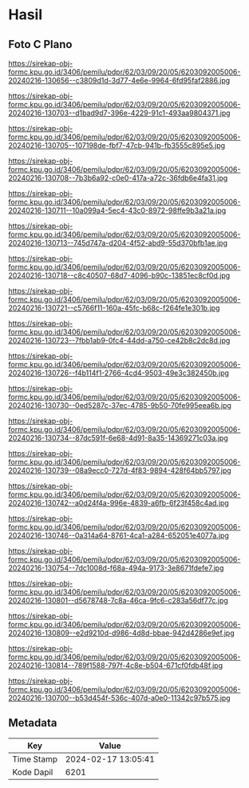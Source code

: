 # Hasil

## Foto C Plano

https://sirekap-obj-formc.kpu.go.id/3406/pemilu/pdpr/62/03/09/20/05/6203092005006-20240216-130656--c3809d1d-3d77-4e6e-9964-6fd95faf2886.jpg

https://sirekap-obj-formc.kpu.go.id/3406/pemilu/pdpr/62/03/09/20/05/6203092005006-20240216-130703--d1bad9d7-396e-4229-91c1-493aa9804371.jpg

https://sirekap-obj-formc.kpu.go.id/3406/pemilu/pdpr/62/03/09/20/05/6203092005006-20240216-130705--107198de-fbf7-47cb-941b-fb3555c895e5.jpg

https://sirekap-obj-formc.kpu.go.id/3406/pemilu/pdpr/62/03/09/20/05/6203092005006-20240216-130708--7b3b6a92-c0e0-417a-a72c-36fdb6e4fa31.jpg

https://sirekap-obj-formc.kpu.go.id/3406/pemilu/pdpr/62/03/09/20/05/6203092005006-20240216-130711--10a099a4-5ec4-43c0-8972-98ffe9b3a21a.jpg

https://sirekap-obj-formc.kpu.go.id/3406/pemilu/pdpr/62/03/09/20/05/6203092005006-20240216-130713--745d747a-d204-4f52-abd9-55d370bfb1ae.jpg

https://sirekap-obj-formc.kpu.go.id/3406/pemilu/pdpr/62/03/09/20/05/6203092005006-20240216-130718--c8c40507-68d7-4096-b90c-13851ec8cf0d.jpg

https://sirekap-obj-formc.kpu.go.id/3406/pemilu/pdpr/62/03/09/20/05/6203092005006-20240216-130721--c5766f11-160a-45fc-b68c-f264fe1e301b.jpg

https://sirekap-obj-formc.kpu.go.id/3406/pemilu/pdpr/62/03/09/20/05/6203092005006-20240216-130723--7fbb1ab9-0fc4-44dd-a750-ce42b8c2dc8d.jpg

https://sirekap-obj-formc.kpu.go.id/3406/pemilu/pdpr/62/03/09/20/05/6203092005006-20240216-130726--f4b114f1-2766-4cd4-9503-49e3c382450b.jpg

https://sirekap-obj-formc.kpu.go.id/3406/pemilu/pdpr/62/03/09/20/05/6203092005006-20240216-130730--0ed5287c-37ec-4785-9b50-70fe995eea6b.jpg

https://sirekap-obj-formc.kpu.go.id/3406/pemilu/pdpr/62/03/09/20/05/6203092005006-20240216-130734--87dc591f-6e68-4d91-8a35-14369271c03a.jpg

https://sirekap-obj-formc.kpu.go.id/3406/pemilu/pdpr/62/03/09/20/05/6203092005006-20240216-130739--08a9ecc0-727d-4f83-9894-428f64bb5797.jpg

https://sirekap-obj-formc.kpu.go.id/3406/pemilu/pdpr/62/03/09/20/05/6203092005006-20240216-130742--a0d24f4a-996e-4839-a6fb-6f23f458c4ad.jpg

https://sirekap-obj-formc.kpu.go.id/3406/pemilu/pdpr/62/03/09/20/05/6203092005006-20240216-130746--0a314a64-8761-4ca1-a284-652051e4077a.jpg

https://sirekap-obj-formc.kpu.go.id/3406/pemilu/pdpr/62/03/09/20/05/6203092005006-20240216-130754--7dc1008d-f68a-494a-9173-3e8671fdefe7.jpg

https://sirekap-obj-formc.kpu.go.id/3406/pemilu/pdpr/62/03/09/20/05/6203092005006-20240216-130801--d5678748-7c8a-46ca-9fc6-c283a56df77c.jpg

https://sirekap-obj-formc.kpu.go.id/3406/pemilu/pdpr/62/03/09/20/05/6203092005006-20240216-130809--e2d9210d-d986-4d8d-bbae-942d4286e9ef.jpg

https://sirekap-obj-formc.kpu.go.id/3406/pemilu/pdpr/62/03/09/20/05/6203092005006-20240216-130814--789f1588-797f-4c8e-b504-671cf0fdb48f.jpg

https://sirekap-obj-formc.kpu.go.id/3406/pemilu/pdpr/62/03/09/20/05/6203092005006-20240216-130700--b53d454f-536c-407d-a0e0-11342c97b575.jpg


## Metadata

| Key        | Value               |
| ---------- | ------------------- |
| Time Stamp | 2024-02-17 13:05:41 |
| Kode Dapil | 6201                |



